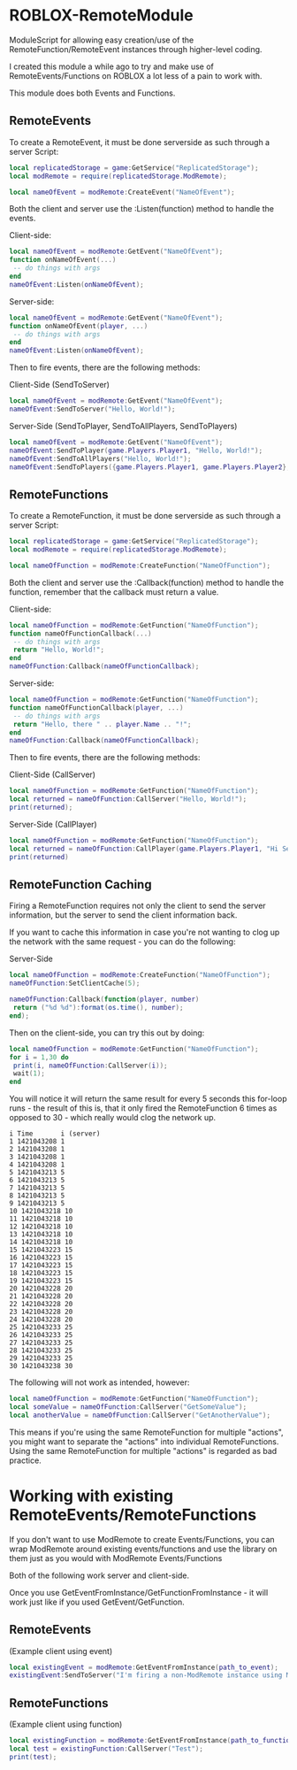 ROBLOX-RemoteModule
===================

ModuleScript for allowing easy creation/use of the RemoteFunction/RemoteEvent instances through higher-level coding.


I created this module a while ago to try and make use of RemoteEvents/Functions on ROBLOX a lot less of a pain to work with.

This module does both Events and Functions.

RemoteEvents
------------

To create a RemoteEvent, it must be done serverside as such through a server Script:
```lua
local replicatedStorage = game:GetService("ReplicatedStorage");
local modRemote = require(replicatedStorage.ModRemote);

local nameOfEvent = modRemote:CreateEvent("NameOfEvent");
```

Both the client and server use the :Listen(function) method to handle the events.

Client-side:
```lua
local nameOfEvent = modRemote:GetEvent("NameOfEvent");
function onNameOfEvent(...)
 -- do things with args
end
nameOfEvent:Listen(onNameOfEvent);
```

Server-side:
```lua
local nameOfEvent = modRemote:GetEvent("NameOfEvent"); 
function onNameOfEvent(player, ...)
 -- do things with args
end
nameOfEvent:Listen(onNameOfEvent);
```

Then to fire events, there are the following methods:

Client-Side (SendToServer)
```lua
local nameOfEvent = modRemote:GetEvent("NameOfEvent");
nameOfEvent:SendToServer("Hello, World!");
```

Server-Side (SendToPlayer, SendToAllPlayers, SendToPlayers)
```lua
local nameOfEvent = modRemote:GetEvent("NameOfEvent");
nameOfEvent:SendToPlayer(game.Players.Player1, "Hello, World!");
nameOfEvent:SendToAllPlayers("Hello, World!");
nameOfEvent:SendToPlayers({game.Players.Player1, game.Players.Player2}, "Hello, World!");
```


RemoteFunctions
---------------

To create a RemoteFunction, it must be done serverside as such through a server Script:
```lua
local replicatedStorage = game:GetService("ReplicatedStorage");
local modRemote = require(replicatedStorage.ModRemote);

local nameOfFunction = modRemote:CreateFunction("NameOfFunction");
```

Both the client and server use the :Callback(function) method to handle the function, remember that the callback must return a value.

Client-side:
```lua
local nameOfFunction = modRemote:GetFunction("NameOfFunction");
function nameOfFunctionCallback(...)
 -- do things with args
 return "Hello, World!";
end
nameOfFunction:Callback(nameOfFunctionCallback);
```

Server-side:
```lua
local nameOfFunction = modRemote:GetFunction("NameOfFunction"); 
function nameOfFunctionCallback(player, ...)
 -- do things with args
 return "Hello, there " .. player.Name .. "!";
end
nameOfFunction:Callback(nameOfFunctionCallback);
```

Then to fire events, there are the following methods:

Client-Side (CallServer)
```lua
local nameOfFunction = modRemote:GetFunction("NameOfFunction");
local returned = nameOfFunction:CallServer("Hello, World!");
print(returned);
```

Server-Side (CallPlayer)
```lua
local nameOfFunction = modRemote:GetFunction("NameOfFunction");
local returned = nameOfFunction:CallPlayer(game.Players.Player1, "Hi Server!");
print(returned)
```



RemoteFunction Caching
---------------
Firing a RemoteFunction requires not only the client to send the server information, but the server to send the client information back.

If you want to cache this information in case you're not wanting to clog up the network with the same request - you can do the following:

Server-Side
```lua
local nameOfFunction = modRemote:CreateFunction("NameOfFunction");
nameOfFunction:SetClientCache(5);

nameOfFunction:Callback(function(player, number)
 return ("%d %d"):format(os.time(), number);
end);
```

Then on the client-side, you can try this out by doing:
```lua
local nameOfFunction = modRemote:GetFunction("NameOfFunction");
for i = 1,30 do
 print(i, nameOfFunction:CallServer(i));
 wait(1);
end
```

You will notice it will return the same result for every 5 seconds this for-loop runs - the result of this is, that it only fired the RemoteFunction 6 times as opposed to 30 - which really would clog the network up.


```
i Time       i (server)
1 1421043208 1
2 1421043208 1
3 1421043208 1
4 1421043208 1
5 1421043213 5
6 1421043213 5
7 1421043213 5
8 1421043213 5
9 1421043213 5
10 1421043218 10
11 1421043218 10
12 1421043218 10
13 1421043218 10
14 1421043218 10
15 1421043223 15
16 1421043223 15
17 1421043223 15
18 1421043223 15
19 1421043223 15
20 1421043228 20
21 1421043228 20
22 1421043228 20
23 1421043228 20
24 1421043228 20
25 1421043233 25
26 1421043233 25
27 1421043233 25
28 1421043233 25
29 1421043233 25
30 1421043238 30
```

The following will not work as intended, however:
```lua
local nameOfFunction = modRemote:GetFunction("NameOfFunction");
local someValue = nameOfFunction:CallServer("GetSomeValue");
local anotherValue = nameOfFunction:CallServer("GetAnotherValue");
```
This means if you're using the same RemoteFunction for multiple "actions", you might want to separate the "actions" into individual RemoteFunctions. Using the same RemoteFunction for multiple "actions" is regarded as bad practice.


Working with existing RemoteEvents/RemoteFunctions
================
If you don't want to use ModRemote to create Events/Functions, you can wrap ModRemote around existing events/functions and use the library on them just as you would with ModRemote Events/Functions

Both of the following work server and client-side.

Once you use GetEventFromInstance/GetFunctionFromInstance - it will work just like if you used GetEvent/GetFunction.

RemoteEvents
--------------
(Example client using event)
```lua
local existingEvent = modRemote:GetEventFromInstance(path_to_event);
existingEvent:SendToServer("I'm firing a non-ModRemote instance using ModRemote methods! :D");
```

RemoteFunctions
--------------
(Example client using function)
```lua
local existingFunction = modRemote:GetEventFromInstance(path_to_function);
local test = existingFunction:CallServer("Test");
print(test);
```
